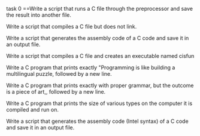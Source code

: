 task 0 ==Write a script that runs a C file through the preprocessor and save the result into another file.



Write a script that compiles a C file but does not link.





Write a script that generates the assembly code of a C code and save it in an output file.





Write a script that compiles a C file and creates an executable named cisfun






Write a C program that prints exactly "Programming is like building a multilingual puzzle, followed by a new line.





Write a C program that prints exactly with proper grammar, but the outcome is a piece of art,, followed by a new line.



Write a C program that prints the size of various types on the computer it is compiled and run on.




Write a script that generates the assembly code (Intel syntax) of a C code and save it in an output file.
